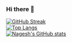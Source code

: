 ### Hi there 👋

<!--
**Nageshks/nageshks** is a ✨ _special_ ✨ repository because its `README.md` (this file) appears on your GitHub profile.

Here are some ideas to get you started:

- 🔭 I’m currently working on ...
- 🌱 I’m currently learning ...
- 👯 I’m looking to collaborate on ...
- 🤔 I’m looking for help with ...
- 💬 Ask me about ...
- 📫 How to reach me: ...
- 😄 Pronouns: ...
- ⚡ Fun fact: ...
-->
<a href="https://git.io/streak-stats"><img src="https://github-readme-streak-stats.herokuapp.com?user=nageshks&theme=transparent" alt="GitHub Streak" /></a>
<br />
[![Top Langs](https://github-readme-stats.vercel.app/api/top-langs/?username=nageshks&theme=transparent)](https://github.com/nageshks)
<br />
[![Nagesh's GitHub stats](https://github-readme-stats.vercel.app/api?username=nageshks&theme=transparent&show_icons=true)](https://github.com/nageshks)

